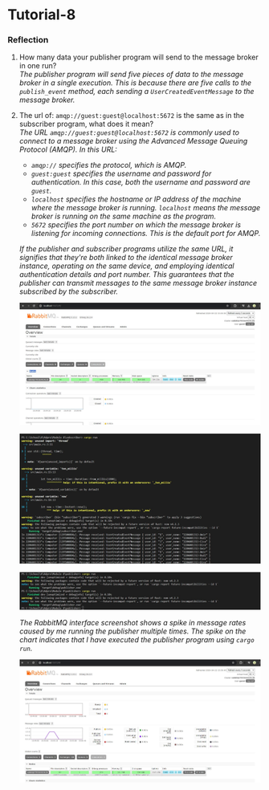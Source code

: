 # Tutorial-8

### Reflection
1. How many data your publisher program will send to the message broker in one run? <br>
*The publisher program will send five pieces of data to the message broker in a single execution. This is because there are five calls to the `publish_event` method, each sending a `UserCreatedEventMessage` to the message broker.*

2. The url of: `amqp://guest:guest@localhost:5672` is the same as in the subscriber program, what does it mean? <br>
*The URL `amqp://guest:guest@localhost:5672` is commonly used to connect to a message broker using the Advanced Message Queuing Protocol (AMQP). In this URL:*
    - *`amqp://` specifies the protocol, which is AMQP.*
    - *`guest:guest` specifies the username and password for authentication. In this case, both the username and password are `guest`.*
    - *`localhost` specifies the hostname or IP address of the machine where the message broker is running. `localhost` means the message broker is running on the same machine as the program.*
    - *`5672` specifies the port number on which the message broker is listening for incoming connections. This is the default port for AMQP.*

    *If the publisher and subscriber programs utilize the same URL, it signifies that they're both linked to the identical message broker instance, operating on the same device, and employing identical authentication details and port number. This guarantees that the publisher can transmit messages to the same message broker instance subscribed by the subscriber.*

    ![alt text](assets/images/publisher-1.jpg)

    ![alt text](assets/images/subscriber-1.jpg)

    ![alt text](assets/images/publisher-2.jpg)

    *The RabbitMQ interface screenshot shows a spike in message rates caused by me running the publisher multiple times. The spike on the chart indicates that I have executed the publisher program using `cargo run`.*

    ![alt text](assets/images/publisher-3.jpg)